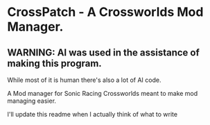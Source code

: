 # CrossPatch - A Crossworlds Mod Manager.

## WARNING: AI was used in the assistance of making this program. 
While most of it is human there's also a lot of AI code.


A Mod manager for Sonic Racing Crossworlds meant to make mod managing easier.

I'll update this readme when I actually think of what to write

